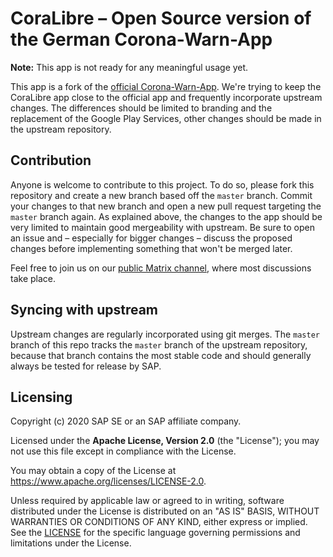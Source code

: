 # CoraLibre – Open Source version of the German Corona-Warn-App

**Note:** This app is not ready for any meaningful usage yet.

This app is a fork of the [official Corona-Warn-App](https://github.com/corona-warn-app/cwa-app-android).
We're trying to keep the CoraLibre app close to the official app and frequently incorporate upstream
changes. The differences should be limited to branding and the replacement of the
Google Play Services, other changes should be made in the upstream repository.

## Contribution

Anyone is welcome to contribute to this project. To do so, please fork this repository and create
a new branch based off the `master` branch. Commit your changes to that new branch and open a new
pull request targeting the `master` branch again. As explained above, the changes to the app should
be very limited to maintain good mergeability with upstream. Be sure to open an issue and –
especially for bigger changes – discuss the proposed changes before implementing something that
won't be merged later.

Feel free to join us on our [public Matrix channel](https://matrix.to/#/!ytowiHTGWVFzpoihuQ:matrix.org), where
most discussions take place.

## Syncing with upstream

Upstream changes are regularly incorporated using git merges. The `master` branch of this repo
tracks the `master` branch of the upstream repository, because that branch contains the most stable
code and should generally always be tested for release by SAP.

## Licensing

Copyright (c) 2020 SAP SE or an SAP affiliate company.

Licensed under the **Apache License, Version 2.0** (the "License"); you may not use this file except in compliance with the License.

You may obtain a copy of the License at https://www.apache.org/licenses/LICENSE-2.0.

Unless required by applicable law or agreed to in writing, software distributed under the License is distributed on an "AS IS" BASIS, WITHOUT WARRANTIES OR CONDITIONS OF ANY KIND, either express or implied. See the [LICENSE](./LICENSE) for the specific language governing permissions and limitations under the License.
